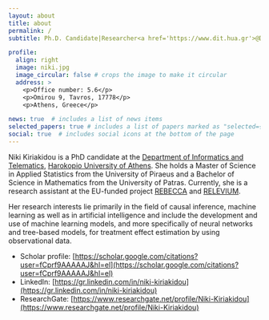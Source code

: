```yaml
---
layout: about
title: about
permalink: /
subtitle: Ph.D. Candidate|Researcher<a href='https://www.dit.hua.gr'>@DIT/HUA</a>

profile:
  align: right
  image: niki.jpg
  image_circular: false # crops the image to make it circular
  address: >
    <p>Office number: 5.6</p>
    <p>Omirou 9, Tavros, 17778</p>
    <p>Athens, Greece</p>

news: true  # includes a list of news items
selected_papers: true # includes a list of papers marked as "selected={true}"
social: true  # includes social icons at the bottom of the page
---
```


Niki Kiriakidou is a PhD candidate at the [Department of Informatics and Telematics](https://dit.hua.gr/index.php/en/), [Harokopio University of Athens](https://www.hua.gr/index.php/en/). She holds a Master of Science in Applied Statistics from the University of Piraeus and a Bachelor of Science in Mathematics from the University of Patras. 
Currently, she is a research assistant at the EU-funded project [REBECCA](https://rebeccaproject.eu/) and [RELEVIUM](https://www.releviumproject.eu/).

Her research interests lie primarily in the field of causal inference, machine learning as well as in artificial intelligence and include the development and use of machine learning models, and more specifically of neural networks and tree-based models, for treatment effect estimation by using observational data. 

- Scholar profile: [https://scholar.google.com/citations?user=fCprf9AAAAAJ&hl=el](https://scholar.google.com/citations?user=fCprf9AAAAAJ&hl=el)
- LinkedIn: [https://gr.linkedin.com/in/niki-kiriakidou](https://gr.linkedin.com/in/niki-kiriakidou)
- ResearchGate: [https://www.researchgate.net/profile/Niki-Kiriakidou](https://www.researchgate.net/profile/Niki-Kiriakidou)
